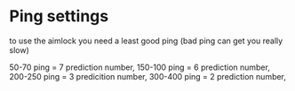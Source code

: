 # Ping settings

to use the aimlock you need a least good ping
(bad ping can get you really slow) 

50-70 ping = 7 prediction number,
150-100 ping = 6 prediction number,
200-250 ping = 3 predicition number,
300-400 ping = 2 prediction number,
